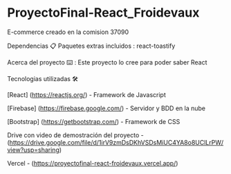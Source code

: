 # ProyectoFinal-React_Froidevaux

E-commerce creado en la comision 37090

Dependencias 📋 Paquetes extras incluidos : react-toastify

Acerca del proyecto ⌨️ : Este proyecto lo cree para poder saber React

Tecnologias utilizadas 🛠

[React] (https://reactjs.org/) - Framework de Javascript

[Firebase] (https://firebase.google.com/) - Servidor y BDD en la nube

[Bootstrap] (https://getbootstrap.com/) - Framework de CSS

Drive con video de demostración del proyecto - (https://drive.google.com/file/d/1irV9zmDsDKhVSDsMiUC4YA8o8UClLrPW/view?usp=sharing) 

Vercel - (https://proyectofinal-react-froidevaux.vercel.app/)

